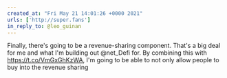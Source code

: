 ```yaml
---
created_at: "Fri May 21 14:01:26 +0000 2021"
urls: ['http://super.fans']
in_reply_to: @leo_guinan
---
```


Finally, there's going to be a revenue-sharing component. That's a big deal for me and what I'm building out @net_Defi for. By combining this with https://t.co/VmGxGhKzWA, I'm going to be able to not only allow people to buy into the revenue sharing